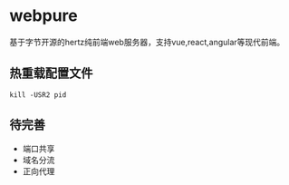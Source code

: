 # webpure
基于字节开源的hertz纯前端web服务器，支持vue,react,angular等现代前端。

## 热重载配置文件
```
kill -USR2 pid
```

## 待完善

* 端口共享
* 域名分流
* 正向代理